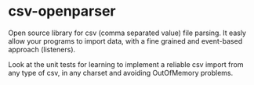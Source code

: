 csv-openparser
==============

Open source library for csv (comma separated value) file parsing. 
It easly allow your programs to import data, with a fine grained and event-based approach (listeners).

Look at the unit tests for learning to implement a reliable csv import from any type of csv, in any charset and avoiding OutOfMemory problems.

